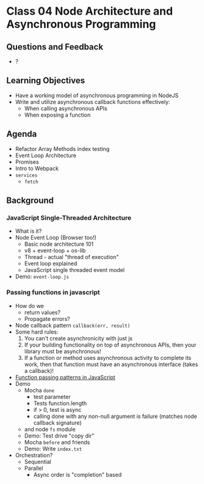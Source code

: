 # Class 04 Node Architecture and Asynchronous Programming

## Questions and Feedback
* ?

## Learning Objectives
* Have a working model of asynchronous programming in NodeJS
* Write and utilize asynchronous callback functions effectively:
	* When calling asynchronous APIs
	* When exposing a function

## Agenda

* Refactor Array Methods index testing
* Event Loop Architecture
* Promises
* Intro to Webpack
* `services`
    * `fetch`

## Background

### JavaScript Single-Threaded Architecture

* What is it?
* Node Event Loop (Browser too!)
    * Basic node architecture 101
    * v8 + event-loop + os-lib
    * Thread - actual "thread of execution"
    * Event loop explained
    * JavaScript single threaded event model
* Demo: `event-loop.js`

### Passing functions in javascript

* How do we
	* return values?
	* Propagate errors?
* Node callback pattern `callback(err, result)`
* Some hard rules:
    1. You can't create asynchronicity with just js
    1. If your building functionality on top of asynchronous APIs, 
    then your library must be asynchronous!
    1. If a function or method uses asynchronous activity to complete its work, 
    then that function must have an asynchronous interface (takes a callback)!
* [Function passing patterns in JavaScript](https://github.com/martypdx/workshop-promises-fat-arrows/blob/master/async-js-patterns.md)
* Demo
	* Mocha `done`
		* test parameter
		* Tests function.length
		* if > 0, test is async
		* calling done with any non-null argument is failure (matches node callback signature)
	* and node `fs` module
	* Demo: Test drive "copy dir"
    * Mocha `before` and friends
    * Demo: Write `index.txt`
* Orchestration?
	* Sequential
	* Parallel
		* Async order is "completion" based